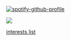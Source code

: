 [![spotify-github-profile](https://spotify-github-profile.kittinanx.com/api/view?uid=31ehtcwmjc3nays62yf2gp3toe44&cover_image=true&theme=natemoo-re&show_offline=false&background_color=858585&interchange=false&bar_color=b51a00&bar_color_cover=false)](https://github.com/kittinan/spotify-github-profile)

![](https://komarev.com/ghpvc/?username=goldensecond&color=red&style=plastic)

[interests list](https://rentry.co/callmetomorrow)
